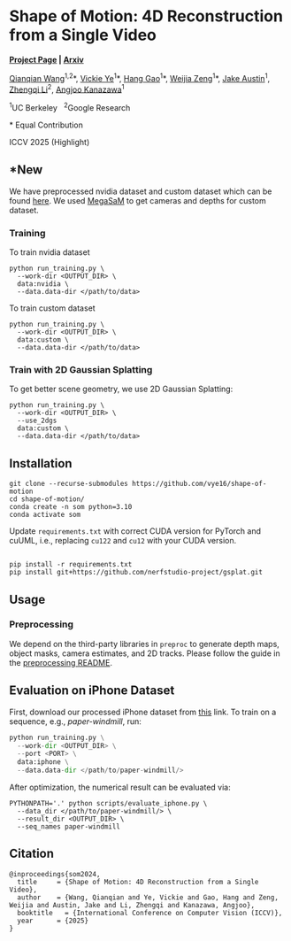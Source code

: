 # Shape of Motion: 4D Reconstruction from a Single Video
**[Project Page](https://shape-of-motion.github.io/) | [Arxiv](https://arxiv.org/abs/2407.13764)**

[Qianqian Wang](https://qianqianwang68.github.io/)<sup>1,2</sup>*, [Vickie Ye](https://people.eecs.berkeley.edu/~vye/)<sup>1</sup>\*, [Hang Gao](https://hangg7.com/)<sup>1</sup>\*, [Weijia Zeng](https://fantasticoven2.github.io/)<sup>1</sup>\*, [Jake Austin](https://www.linkedin.com/in/jakeaustin4701)<sup>1</sup>, [Zhengqi Li](https://zhengqili.github.io/)<sup>2</sup>, [Angjoo Kanazawa](https://people.eecs.berkeley.edu/~kanazawa/)<sup>1</sup>

<sup>1</sup>UC Berkeley   &nbsp;  <sup>2</sup>Google Research

\* Equal Contribution

ICCV 2025 (Highlight)

## *New
We have preprocessed nvidia dataset and custom dataset which can be found [here](https://drive.google.com/drive/folders/1xzn-Mu_jyr-JTsrERRU-Mh2hQ-NWdfv8). We used [MegaSaM](https://mega-sam.github.io/) to get cameras and depths for custom dataset.
### Training
To train nvidia dataset
```
python run_training.py \
  --work-dir <OUTPUT_DIR> \
  data:nvidia \
  --data.data-dir </path/to/data>
```

To train custom dataset
```
python run_training.py \
  --work-dir <OUTPUT_DIR> \
  data:custom \
  --data.data-dir </path/to/data>
```

### Train with 2D Gaussian Splatting
To get better scene geometry, we use 2D Gaussian Splatting:

```
python run_training.py \
  --work-dir <OUTPUT_DIR> \
  --use_2dgs
  data:custom \
  --data.data-dir </path/to/data>
```

## Installation

```
git clone --recurse-submodules https://github.com/vye16/shape-of-motion
cd shape-of-motion/
conda create -n som python=3.10
conda activate som
```

Update `requirements.txt` with correct CUDA version for PyTorch and cuUML,
i.e., replacing `cu122` and `cu12` with your CUDA version.
```

pip install -r requirements.txt
pip install git+https://github.com/nerfstudio-project/gsplat.git
```

## Usage

### Preprocessing

We depend on the third-party libraries in `preproc` to generate depth maps, object masks, camera estimates, and 2D tracks.
Please follow the guide in the [preprocessing README](./preproc/README.md).

<!-- ### Fitting to a Video

```python
python run_training.py \
  --work-dir <OUTPUT_DIR> \
  data:davis \
  --data.seq-name horsejump-low
``` -->

## Evaluation on iPhone Dataset
First, download our processed iPhone dataset from [this](https://drive.google.com/drive/folders/1xJaFS_3027crk7u36cue7BseAX80abRe?usp=sharing) link. To train on a sequence, e.g., *paper-windmill*, run:

```python
python run_training.py \
  --work-dir <OUTPUT_DIR> \
  --port <PORT> \
  data:iphone \
  --data.data-dir </path/to/paper-windmill/>
```

After optimization, the numerical result can be evaluated via:
```
PYTHONPATH='.' python scripts/evaluate_iphone.py \
  --data_dir </path/to/paper-windmill/> \
  --result_dir <OUTPUT_DIR> \
  --seq_names paper-windmill
```


## Citation
```
@inproceedings{som2024,
  title     = {Shape of Motion: 4D Reconstruction from a Single Video},
  author    = {Wang, Qianqian and Ye, Vickie and Gao, Hang and Zeng, Weijia and Austin, Jake and Li, Zhengqi and Kanazawa, Angjoo},
  booktitle   = {International Conference on Computer Vision (ICCV)},
  year      = {2025}
}
```
